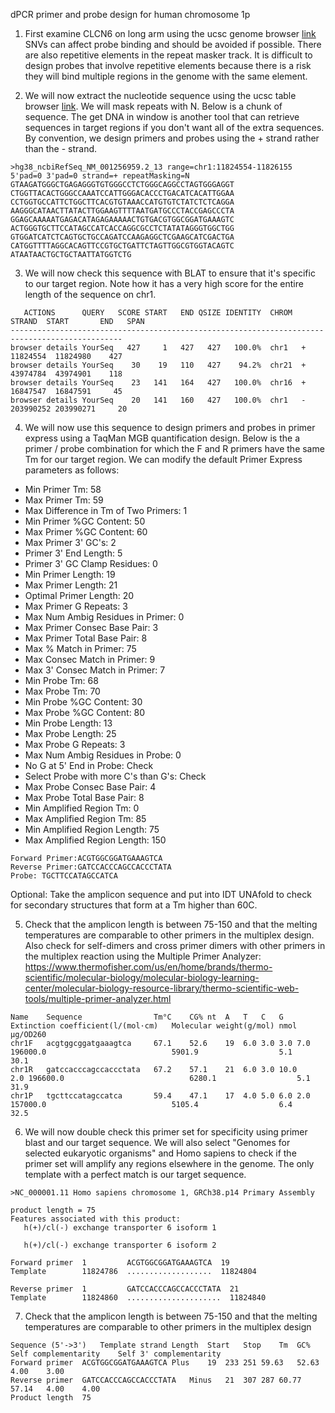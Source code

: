 dPCR primer and probe design for human chromosome 1p

1. First examine CLCN6 on long arm using the ucsc genome browser [link](http://www.genome.ucsc.edu/cgi-bin/hgTracks?db=hg38&lastVirtModeType=default&lastVirtModeExtraState=&virtModeType=default&virtMode=0&nonVirtPosition=&position=chr1%3A11806191%2D11843130&hgsid=1672192022_W6ut45REA7eVRFc9Jf6UwCpIG9U8) SNVs can affect probe binding and should be avoided if possible. There are also repetitive elements in the repeat masker track. It is difficult to design probes that involve repetitive elements because there is a risk they will bind multiple regions in the genome with the same element.

2. We will now extract the nucleotide sequence using the ucsc table browser [link](http://www.genome.ucsc.edu/cgi-bin/hgTables?hgsid=1672192022_W6ut45REA7eVRFc9Jf6UwCpIG9U8&hgta_nextIntersectGroup=varRep&hgta_nextIntersectTrack=dbSnp155Composite&hgta_nextIntersectTable=dbSnp155Common&hgta_nextIntersectOp=any&hgta_nextMoreThreshold=80&hgta_nextLessThreshold=80&boolshad.hgta_nextInvertTable=0&hgta_nextInvertTable2=1&boolshad.hgta_nextInvertTable2=0&hgta_doIntersectSubmit=submit). We will mask repeats with N. Below is a  chunk of sequence. The get DNA in window is another tool that can retrieve sequences in target regions if you don't want all of the extra sequences. By convention, we design primers and probes using the + strand rather than the - strand. 

```
>hg38_ncbiRefSeq_NM_001256959.2_13 range=chr1:11824554-11826155 5'pad=0 3'pad=0 strand=+ repeatMasking=N
GTAAGATGGGCTGAGAGGGTGTGGGCCTCTGGGCAGGCCTAGTGGGAGGT
CTGGTTACACTGGGCCAAATCCATTGGGACACCCTGACATCACATTGGAA
CCTGGTGCCATTCTGGCTTCACGTGTAAACCATGTGTCTATCTCTCAGGA
AAGGGCATAACTTATACTTGGAAGTTTTAATGATGCCCTACCGAGCCCTA
GGAGCAAAAATGAGACATAGAGAAAAACTGTGACGTGGCGGATGAAAGTC
ACTGGGTGCTTCCATAGCCATCACCAGGCGCCTCTATATAGGGTGGCTGG
GTGGATCATCTCAGTGCTGCCAGATCCAAGAGGCTCGAAGCATCGACTGA
CATGGTTTTAGGCACAGTTCCGTGCTGATTCTAGTTGGCGTGGTACAGTC
ATAATAACTGCTGCTAATTATGGTCTG
```

3. We will now check this sequence with BLAT to ensure that it's specific to our target region. Note how it has a very high score for the entire length of the sequence on chr1. 

```
   ACTIONS      QUERY   SCORE START   END QSIZE IDENTITY  CHROM  STRAND  START       END   SPAN
-----------------------------------------------------------------------------------------------
browser details YourSeq   427     1   427   427   100.0%  chr1   +    11824554  11824980    427
browser details YourSeq    30    19   110   427    94.2%  chr21  +    43974784  43974901    118
browser details YourSeq    23   141   164   427   100.0%  chr16  +    16847547  16847591     45
browser details YourSeq    20   141   160   427   100.0%  chr1   -   203990252 203990271     20
```

4. We will now use this sequence to design primers and probes in primer express using a TaqMan MGB quantification design. Below is the a primer / probe combination for which the F and R primers have the same Tm for our target region. We can modify the default Primer Express parameters as follows:

- Min Primer Tm: 58
- Max Primer Tm: 59
- Max Difference in Tm of Two Primers: 1
- Min Primer %GC Content: 50
- Max Primer %GC Content: 60
- Max Primer 3' GC's: 2
- Primer 3' End Length: 5
- Primer 3' GC Clamp Residues: 0
- Min Primer Length: 19
- Max Primer Length: 21
- Optimal Primer Length: 20
- Max Primer G Repeats: 3
- Max Num Ambig Residues in Primer: 0
- Max Primer Consec Base Pair: 3
- Max Primer Total Base Pair: 8
- Max % Match in Primer: 75
- Max Consec Match in Primer: 9
- Max 3' Consec Match in Primer: 7
- Min Probe Tm: 68
- Max Probe Tm: 70
- Min Probe %GC Content: 30
- Max Probe %GC Content: 80
- Min Probe Length: 13
- Max Probe Length: 25
- Max Probe G Repeats: 3
- Max Num Ambig Residues in Probe: 0
- No G at 5' End in Probe: Check
- Select Probe with more C's than G's: Check
- Max Probe Consec Base Pair: 4
- Max Probe Total Base Pair: 8
- Min Amplified Region Tm: 0
- Max Amplified Region Tm: 85
- Min Amplified Region Length: 75
- Max Amplified Region Length: 150

```
Forward Primer:ACGTGGCGGATGAAAGTCA
Reverse Primer:GATCCACCCAGCCACCCTATA
Probe: TGCTTCCATAGCCATCA
```

Optional: Take the amplicon sequence and put into IDT UNAfold to check for secondary structures that form at a Tm higher than 60C.

5. Check that the amplicon length is between 75-150 and that the melting temperatures are comparable to other primers in the multiplex design. Also check for self-dimers and cross primer dimers with other primers in the multiplex reaction using the Multiple Primer Analyzer: https://www.thermofisher.com/us/en/home/brands/thermo-scientific/molecular-biology/molecular-biology-learning-center/molecular-biology-resource-library/thermo-scientific-web-tools/multiple-primer-analyzer.html 
```
Name 	Sequence             	Tm°C	CG%	nt	A	T	C	G	Extinction coefficient(l/(mol·cm)	Molecular weight(g/mol)	nmol	µg/OD260
chr1F	acgtggcggatgaaagtca  	67.1	52.6	19	6.0	3.0	3.0	7.0	196000.0                         	5901.9                 	5.1 	30.1
chr1R	gatccacccagccaccctata	67.2	57.1	21	6.0	3.0	10.0	2.0	196600.0                         	6280.1                 	5.1 	31.9
chr1P	tgcttccatagccatca    	59.4	47.1	17	4.0	5.0	6.0	2.0	157000.0                         	5105.4                 	6.4 	32.5
```

6. We will now double check this primer set for specificity using primer blast and our target sequence. We will also select "Genomes for selected eukaryotic organisms" and Homo sapiens to check if the primer set will amplify any regions elsewhere in the genome. The only template with a perfect match is our target sequence. 

```
>NC_000001.11 Homo sapiens chromosome 1, GRCh38.p14 Primary Assembly

product length = 75
Features associated with this product:
   h(+)/cl(-) exchange transporter 6 isoform 1

   h(+)/cl(-) exchange transporter 6 isoform 2

Forward primer  1         ACGTGGCGGATGAAAGTCA  19
Template        11824786  ...................  11824804

Reverse primer  1         GATCCACCCAGCCACCCTATA  21
Template        11824860  .....................  11824840
```

7. Check that the amplicon length is between 75-150 and that the melting temperatures are comparable to other primers in the multiplex design
```
Sequence (5'->3')	Template strand	Length	Start	Stop	Tm	GC%	Self complementarity	Self 3' complementarity
Forward primer	ACGTGGCGGATGAAAGTCA	Plus	19	233	251	59.63	52.63	4.00	3.00
Reverse primer	GATCCACCCAGCCACCCTATA	Minus	21	307	287	60.77	57.14	4.00	4.00
Product length	75
```


